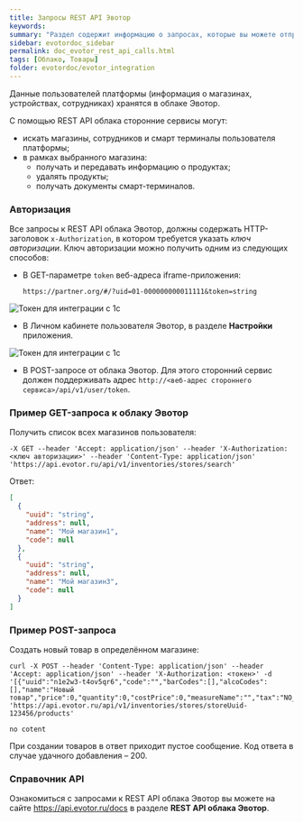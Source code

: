 ```yaml
---
title: Запросы REST API Эвотор
keywords:
summary: "Раздел содержит информацию о запросах, которые вы можете отправлять в REST API Эвотор"
sidebar: evotordoc_sidebar
permalink: doc_evotor_rest_api_calls.html
tags: [Облако, Товары]
folder: evotordoc/evotor_integration
---
```


Данные пользователей платформы (информация о магазинах, устройствах, сотрудниках) хранятся в облаке Эвотор.

С помощью REST API  облака сторонние сервисы могут:

* искать магазины, сотрудников и смарт терминалы пользователя платформы;
* в рамках выбранного магазина:
    * получать и передавать информацию о продуктах;
    * удалять продукты;
    * получать документы смарт-терминалов.

### Авторизация
Все запросы к REST API облака Эвотор, должны содержать HTTP-заголовок `x-Authorization`, в котором требуется указать *ключ авторизации*. Ключ авторизации можно получить одним из следующих способов:

* В GET-параметре `token` веб-адреса iframe-приложения:

  ```
  https://partner.org/#/?uid=01-000000000011111&token=string
  ```

![Токен для интеграции с 1с](images/iframe_token.png)

* В Личном кабинете пользователя Эвотор, в разделе **Настройки** приложения.

![Токен для интеграции с 1с](images/1c_integration_API_key.png)

* В POST-запросе от облака Эвотор. Для этого сторонний сервис должен поддерживать адрес `http://<веб-адрес стороннего сервиса>/api/v1/user/token`.

### Пример GET-запроса к облаку Эвотор
Получить список всех магазинов пользователя:

```
-X GET --header 'Accept: application/json' --header 'X-Authorization: <ключ авторизации>' --header 'Content-Type: application/json' 'https://api.evotor.ru/api/v1/inventories/stores/search'
```

Ответ:

```JSON
[
  {
    "uuid": "string",
    "address": null,
    "name": "Мой магазин1",
    "code": null
  },
  {
    "uuid": "string",
    "address": null,
    "name": "Мой магазин3",
    "code": null
  }
]
```

### Пример POST-запроса

Создать новый товар в определённом магазине:

```
curl -X POST --header 'Content-Type: application/json' --header 'Accept: application/json' --header 'X-Authorization: <токен>' -d '[{"uuid":"n1e2w3-t4ov5qr6","code":"","barCodes":[],"alcoCodes":[],"name":"Новый товар","price":0,"quantity":0,"costPrice":0,"measureName":"","tax":"NO_VAT","allowToSell":false,"description":"","articleNumber":"","parentUuid":"","group":false,"type":"NORMAL","alcoholByVolume":0,"alcoholProductKindCode":0,"tareVolume":0}]' 'https://api.evotor.ru/api/v1/inventories/stores/storeUuid-123456/products'
```

```
no cotent
```

При создании товаров в ответ приходит пустое сообщение. Код ответа в случае удачного добавления – 200.

### Справочник API
Ознакомиться c запросами к REST API облака Эвотор вы можете на сайте https://api.evotor.ru/docs в разделе **REST API облака Эвотор**.
